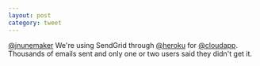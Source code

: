 ```yaml
---
layout: post
category: tweet
---
```

[@jnunemaker](http://twitter.com/jnunemaker) We're using SendGrid through [@heroku](http://twitter.com/heroku) for [@cloudapp](http://twitter.com/cloudapp). Thousands of emails sent and only one or two users said they didn't get it.
